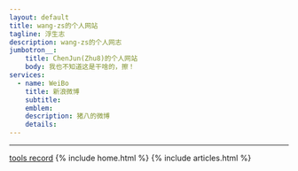 ```yaml
---
layout: default
title: wang-zs的个人网站
tagline: 浮生志
description: wang-zs的个人网志
jumbotron__:
    title: ChenJun(Zhu8)的个人网站
    body: 我也不知道这是干啥的，擦！
services: 
  - name: WeiBo
    title: 新浪微博
    subtitle: 
    emblem: 
    description: 猪八的微博
    details: 
---
```

<!-- Nav tabs -->
<hr>
<a href="/test/test/index.html">tools record</a>
{% include home.html %}
{% include articles.html %}

